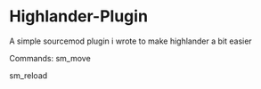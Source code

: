 # Highlander-Plugin
A simple sourcemod plugin i wrote to make highlander a bit easier

Commands:
sm_move

sm_reload
